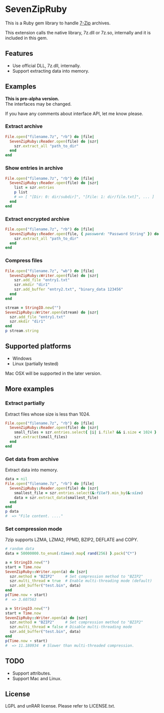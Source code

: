 # SevenZipRuby

This is a Ruby gem library to handle [7-Zip](http://www.7-zip.org) archives.

This extension calls the native library, 7z.dll or 7z.so, internally and it is included in this gem.

## Features
* Use official DLL, 7z.dll, internally.
* Support extracting data into memory.

## Examples

**This is pre-alpha version.**  
The interfaces may be changed.

If you have any comments about interface API, let me know please.

### Extract archive
```ruby
File.open("filename.7z", "rb") do |file|
  SevenZipRuby::Reader.open(file) do |szr|
    szr.extract_all "path_to_dir"
  end
end
```

### Show entries in archive
```ruby
File.open("filename.7z", "rb") do |file|
  SevenZipRuby::Reader.open(file) do |szr|
    list = szr.entries
    p list
    # => [ "[Dir: 0: dir/subdir]", "[File: 1: dir/file.txt]", ... ]
  end
end
```

### Extract encrypted archive
```ruby
File.open("filename.7z", "rb") do |file|
  SevenZipRuby::Reader.open(file, { password: "Password String" }) do |szr|
    szr.extract_all "path_to_dir"
  end
end
```

### Compress files
```ruby
File.open("filename.7z", "wb") do |file|
  SevenZipRuby::Writer.open(file) do |szr|
    szr.add_file "entry1.txt"
    szr.mkdir "dir1"
    szr.add_buffer "entry2.txt", "binary_data 123456"
  end
end
```

```ruby
stream = StringIO.new("")
SevenZipRuby::Writer.open(stream) do |szr|
  szr.add_file "entry1.txt"
  szr.mkdir "dir1"
end
p stream.string
```

## Supported platforms

* Windows
* Linux (partially tested)

Mac OSX will be supported in the later version.

## More examples

### Extract partially

Extract files whose size is less than 1024.

```ruby
File.open("filename.7z", "rb") do |file|
  SevenZipRuby::Reader.open(file) do |szr|
    small_files = szr.entries.select{ |i| i.file? && i.size < 1024 }
    szr.extract(small_files)
  end
end
```

### Get data from archive

Extract data into memory.

```ruby
data = nil
File.open("filename.7z", "rb") do |file|
  SevenZipRuby::Reader.open(file) do |szr|
    smallest_file = szr.entries.select(&:file?).min_by(&:size)
    data = szr.extract_data(smallest_file)
  end
end
p data
#  => "File content. ...."
```

### Set compression mode

7zip supports LZMA, LZMA2, PPMD, BZIP2, DEFLATE and COPY.  

```ruby
# random data
data = 50000000.to_enum(:times).map{ rand(256) }.pack("C*")

a = StringIO.new("")
start = Time.now
SevenZipRuby::Writer.open(a) do |szr|
  szr.method = "BZIP2"     # Set compression method to "BZIP2"
  szr.multi_thread = true  # Enable multi-threading mode (default)
  szr.add_buffer("test.bin", data)
end
p(Time.now - start)
#  => 3.607563

a = StringIO.new("")
start = Time.now
SevenZipRuby::Writer.open(a) do |szr|
  szr.method = "BZIP2"     # Set compression method to "BZIP2"
  szr.multi_thread = false # Disable multi-threading mode
  szr.add_buffer("test.bin", data)
end
p(Time.now - start)
#  => 11.180934  # Slower than multi-threaded compression.
```


## TODO

* Support attributes.
* Support Mac and Linux.


## License
LGPL and unRAR license. Please refer to LICENSE.txt.

